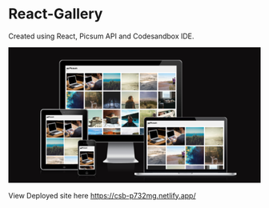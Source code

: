 # React-Gallery

Created using React, Picsum API and Codesandbox IDE.

![Mock up](images/react-gallery.png)

View Deployed site here https://csb-p732mg.netlify.app/
